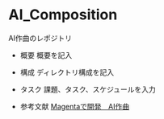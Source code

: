 # AI_Composition
AI作曲のレポジトリ

- 概要
概要を記入

- 構成
ディレクトリ構成を記入

- タスク
課題、タスク、スケジュールを入力

- 参考文献
[Magentaで開発　AI作曲](https://www.ohmsha.co.jp/book/9784274227318/)
